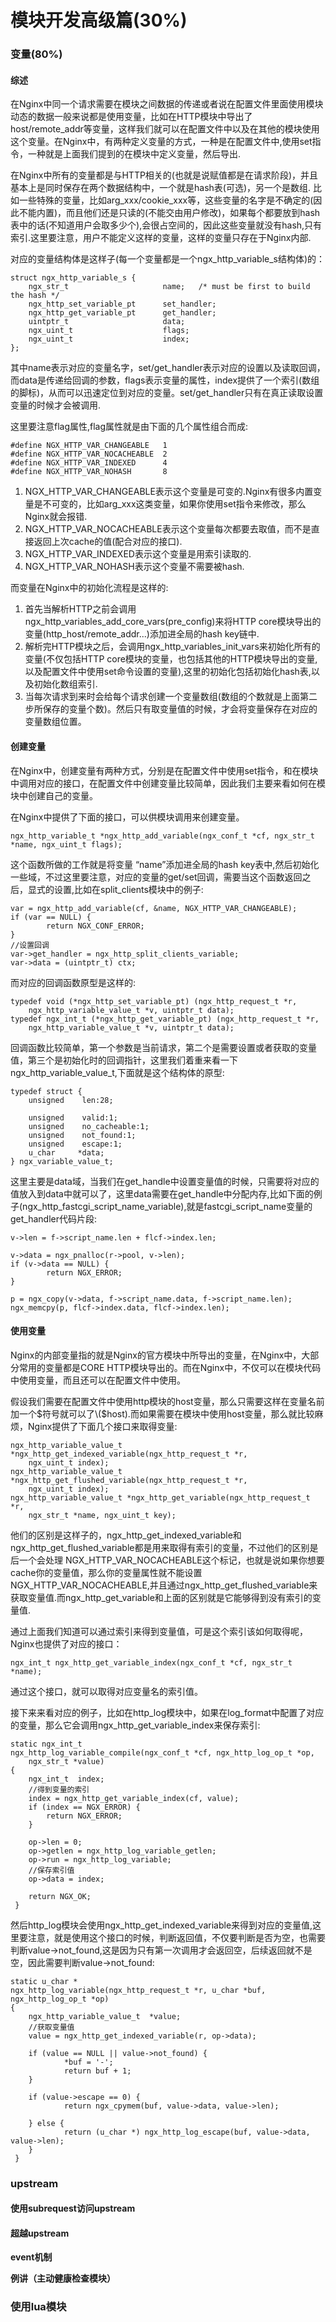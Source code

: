 # 模块开发高级篇\(30%\)

### 变量\(80%\)

#### 综述

在Nginx中同一个请求需要在模块之间数据的传递或者说在配置文件里面使用模块动态的数据一般来说都是使用变量，比如在HTTP模块中导出了host/remote\_addr等变量，这样我们就可以在配置文件中以及在其他的模块使用这个变量。在Nginx中，有两种定义变量的方式，一种是在配置文件中,使用set指令，一种就是上面我们提到的在模块中定义变量，然后导出.

在Nginx中所有的变量都是与HTTP相关的\(也就是说赋值都是在请求阶段\)，并且基本上是同时保存在两个数据结构中，一个就是hash表\(可选\)，另一个是数组. 比如一些特殊的变量，比如arg\_xxx/cookie\_xxx等，这些变量的名字是不确定的\(因此不能内置\)，而且他们还是只读的\(不能交由用户修改\)，如果每个都要放到hash表中的话\(不知道用户会取多少个\),会很占空间的，因此这些变量就没有hash,只有索引.这里要注意，用户不能定义这样的变量，这样的变量只存在于Nginx内部.

对应的变量结构体是这样子\(每一个变量都是一个ngx\_http\_variable\_s结构体\)的：

```text
struct ngx_http_variable_s {
    ngx_str_t                     name;   /* must be first to build the hash */
    ngx_http_set_variable_pt      set_handler;
    ngx_http_get_variable_pt      get_handler;
    uintptr_t                     data;
    ngx_uint_t                    flags;
    ngx_uint_t                    index;
};
```

其中name表示对应的变量名字，set/get\_handler表示对应的设置以及读取回调，而data是传递给回调的参数，flags表示变量的属性，index提供了一个索引\(数组的脚标\)，从而可以迅速定位到对应的变量。set/get\_handler只有在真正读取设置变量的时候才会被调用.

这里要注意flag属性,flag属性就是由下面的几个属性组合而成:

```text
#define NGX_HTTP_VAR_CHANGEABLE   1
#define NGX_HTTP_VAR_NOCACHEABLE  2
#define NGX_HTTP_VAR_INDEXED      4
#define NGX_HTTP_VAR_NOHASH       8

```

1. NGX\_HTTP\_VAR\_CHANGEABLE表示这个变量是可变的.Nginx有很多内置变量是不可变的，比如arg\_xxx这类变量，如果你使用set指令来修改，那么Nginx就会报错.
2. NGX\_HTTP\_VAR\_NOCACHEABLE表示这个变量每次都要去取值，而不是直接返回上次cache的值\(配合对应的接口\).
3. NGX\_HTTP\_VAR\_INDEXED表示这个变量是用索引读取的.
4. NGX\_HTTP\_VAR\_NOHASH表示这个变量不需要被hash.

而变量在Nginx中的初始化流程是这样的:

1. 首先当解析HTTP之前会调用ngx\_http\_variables\_add\_core\_vars\(pre\_config\)来将HTTP core模块导出的变量\(http\_host/remote\_addr...\)添加进全局的hash key链中.
2. 解析完HTTP模块之后，会调用ngx\_http\_variables\_init\_vars来初始化所有的变量\(不仅包括HTTP core模块的变量，也包括其他的HTTP模块导出的变量,以及配置文件中使用set命令设置的变量\),这里的初始化包括初始化hash表,以及初始化数组索引.
3. 当每次请求到来时会给每个请求创建一个变量数组\(数组的个数就是上面第二步所保存的变量个数\)。然后只有取变量值的时候，才会将变量保存在对应的变量数组位置。

#### 创建变量

在Nginx中，创建变量有两种方式，分别是在配置文件中使用set指令，和在模块中调用对应的接口，在配置文件中创建变量比较简单，因此我们主要来看如何在模块中创建自己的变量。

在Nginx中提供了下面的接口，可以供模块调用来创建变量。

```text
ngx_http_variable_t *ngx_http_add_variable(ngx_conf_t *cf, ngx_str_t *name, ngx_uint_t flags);
```

这个函数所做的工作就是将变量 “name”添加进全局的hash key表中,然后初始化一些域，不过这里要注意，对应的变量的get/set回调，需要当这个函数返回之后，显式的设置,比如在split\_clients模块中的例子:

```text
var = ngx_http_add_variable(cf, &name, NGX_HTTP_VAR_CHANGEABLE);
if (var == NULL) {
        return NGX_CONF_ERROR;
}
//设置回调
var->get_handler = ngx_http_split_clients_variable;
var->data = (uintptr_t) ctx;
```

而对应的回调函数原型是这样的:

```text
typedef void (*ngx_http_set_variable_pt) (ngx_http_request_t *r,
    ngx_http_variable_value_t *v, uintptr_t data);
typedef ngx_int_t (*ngx_http_get_variable_pt) (ngx_http_request_t *r,
    ngx_http_variable_value_t *v, uintptr_t data);
```

回调函数比较简单，第一个参数是当前请求，第二个是需要设置或者获取的变量值，第三个是初始化时的回调指针，这里我们着重来看一下ngx\_http\_variable\_value\_t,下面就是这个结构体的原型:

```text
typedef struct {
    unsigned    len:28;

    unsigned    valid:1;
    unsigned    no_cacheable:1;
    unsigned    not_found:1;
    unsigned    escape:1;
    u_char     *data;
} ngx_variable_value_t;
```

这里主要是data域，当我们在get\_handle中设置变量值的时候，只需要将对应的值放入到data中就可以了，这里data需要在get\_handle中分配内存,比如下面的例子\(ngx\_http\_fastcgi\_script\_name\_variable\),就是fastcgi\_script\_name变量的get\_handler代码片段:

```text
v->len = f->script_name.len + flcf->index.len;

v->data = ngx_pnalloc(r->pool, v->len);
if (v->data == NULL) {
        return NGX_ERROR;
}

p = ngx_copy(v->data, f->script_name.data, f->script_name.len);
ngx_memcpy(p, flcf->index.data, flcf->index.len);
```

#### 使用变量

Nginx的内部变量指的就是Nginx的官方模块中所导出的变量，在Nginx中，大部分常用的变量都是CORE HTTP模块导出的。而在Nginx中，不仅可以在模块代码中使用变量，而且还可以在配置文件中使用。

假设我们需要在配置文件中使用http模块的host变量，那么只需要这样在变量名前加一个$符号就可以了\($host\).而如果需要在模块中使用host变量，那么就比较麻烦，Nginx提供了下面几个接口来取得变量:

```text
ngx_http_variable_value_t *ngx_http_get_indexed_variable(ngx_http_request_t *r,
    ngx_uint_t index);
ngx_http_variable_value_t *ngx_http_get_flushed_variable(ngx_http_request_t *r,
    ngx_uint_t index);
ngx_http_variable_value_t *ngx_http_get_variable(ngx_http_request_t *r,
    ngx_str_t *name, ngx_uint_t key);
```

他们的区别是这样子的，ngx\_http\_get\_indexed\_variable和ngx\_http\_get\_flushed\_variable都是用来取得有索引的变量，不过他们的区别是后一个会处理 NGX\_HTTP\_VAR\_NOCACHEABLE这个标记，也就是说如果你想要cache你的变量值，那么你的变量属性就不能设置NGX\_HTTP\_VAR\_NOCACHEABLE,并且通过ngx\_http\_get\_flushed\_variable来获取变量值.而ngx\_http\_get\_variable和上面的区别就是它能够得到没有索引的变量值.

通过上面我们知道可以通过索引来得到变量值，可是这个索引该如何取得呢，Nginx也提供了对应的接口：

```text
ngx_int_t ngx_http_get_variable_index(ngx_conf_t *cf, ngx_str_t *name);
```

通过这个接口，就可以取得对应变量名的索引值。

接下来来看对应的例子，比如在http\_log模块中，如果在log\_format中配置了对应的变量，那么它会调用ngx\_http\_get\_variable\_index来保存索引:

```text
static ngx_int_t
ngx_http_log_variable_compile(ngx_conf_t *cf, ngx_http_log_op_t *op,
    ngx_str_t *value)
{
    ngx_int_t  index;
    //得到变量的索引
    index = ngx_http_get_variable_index(cf, value);
    if (index == NGX_ERROR) {
        return NGX_ERROR;
    }

    op->len = 0;
    op->getlen = ngx_http_log_variable_getlen;
    op->run = ngx_http_log_variable;
    //保存索引值
    op->data = index;

    return NGX_OK;
 }
```

然后http\_log模块会使用ngx\_http\_get\_indexed\_variable来得到对应的变量值,这里要注意，就是使用这个接口的时候，判断返回值，不仅要判断是否为空，也需要判断value-&gt;not\_found,这是因为只有第一次调用才会返回空，后续返回就不是空，因此需要判断value-&gt;not\_found:

```text
static u_char *
ngx_http_log_variable(ngx_http_request_t *r, u_char *buf, ngx_http_log_op_t *op)
{
    ngx_http_variable_value_t  *value;
    //获取变量值
    value = ngx_http_get_indexed_variable(r, op->data);

    if (value == NULL || value->not_found) {
            *buf = '-';
            return buf + 1;
    }

    if (value->escape == 0) {
            return ngx_cpymem(buf, value->data, value->len);

    } else {
            return (u_char *) ngx_http_log_escape(buf, value->data, value->len);
    }
 }
```

### upstream

#### 使用subrequest访问upstream

#### 超越upstream

**event机制**

**例讲（主动健康检查模块）**

### 使用lua模块

